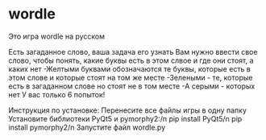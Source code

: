 # wordle
Это игра wordle на русском

Есть загаданное слово, ваша задача его узнать
Вам нужно ввести свое слово, чтобы понять, какие буквы есть в этом слвое и где они стоят, а каких нет
-Желтыми буквами обозначаются те буквы, которые есть в этом слове и которые стоят на том же месте
-Зелеными - те, которые есть в загаданном слове но стоят не в том месте
-А серыми - которых нет
У вас только 6 попыток!

Инструкция по установке:
Перенесите все файлы игры в одну папку 
Установите библиотеки PyQt5 и pymorphy2:/n
pip install PyQt5/n
pip install pymorphy2/n
Запустите файл wordle.py

